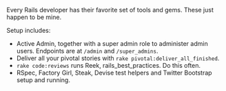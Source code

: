Every Rails developer has their favorite set of tools and gems. These just happen to be mine.

Setup includes:

- Active Admin, together with a super admin role to administer admin users. Endpoints are at  `/admin` and `/super_admins`.
- Deliver all your pivotal stories with `rake pivotal:deliver_all_finished`.
- `rake code:reviews` runs Reek, rails_best_practices. Do this often.
- RSpec, Factory Girl, Steak, Devise test helpers and Twitter Bootstrap setup and running.